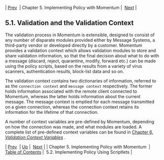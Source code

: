 | [Prev](policy)  | Chapter 5. Implementing Policy with Momentum |  [Next](implementing.policy.scriptlets) |

## 5.1. Validation and the Validation Context

The validation process in Momentum is extensible, designed to consist of any number of disparate modules provided either by Message Systems, a third-party vendor or developed directly by a customer. Momentum provides a validation context which allows validation modules to store and share validation information, so that the final decision about what to do with a message (discard, reject, quarantine, modify, forward etc.) can be made using the policy scripts, based on the results from a variety of virus scanners, authentication results, block-list data and so on.

The validation context contains two dictionaries of information, referred to as the `connection context` and `message context` respectively. The former holds information associated with the remote client connected to Momentum, whereas the latter holds information about the current message. The message context is emptied for each message transmitted on a given connection, whereas the connection context retains its information for the lifetime of that connection.

A number of context variables are pre-defined by Momentum, depending on how the connection was made, and what modules are loaded. A complete list of pre-defined context variables can be found in [Chapter 6, *Validation Context Variables*](policy.context.variables "Chapter 6. Validation Context Variables") .

| [Prev](policy)  | [Up](policy) |  [Next](implementing.policy.scriptlets) |
| Chapter 5. Implementing Policy with Momentum  | [Table of Contents](index) |  5.2. Implementing Policy Using Scriptlets |
